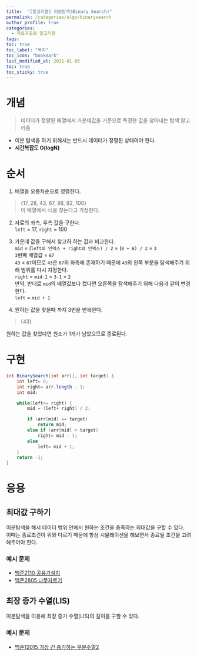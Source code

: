 ```yaml
---
title:  "[알고리즘] 이분탐색(Binary Search)"
permalink: /categories/algo/binarysearch
author_profile: true
categories:
  - 자료구조와 알고리즘
tags:
toc: true
toc_label: "목차"
toc_icon: "bookmark"
last_modified_at: 2021-01-05
toc: true
toc_sticky: true
---
```


# 개념
> 데이터가 정렬된 배열에서 가운데값을 기준으로 특정한 값을 찾아내는 탐색 알고리즘

- 이분 탐색을 하기 위해서는 반드시 데이터가 정렬된 상태여야 한다.
- **시간복잡도 O(logN)**

# 순서  
1. 배열을 오름차순으로 정렬한다.  
> {17, 28, 43, 67, 88, 92, 100}  
이 배열에서 `43`을 찾는다고 가정한다.    

2. 자료의 좌측, 우측 값을 구한다.  
`left` = 17, `right` = 100     

3. 가운데 값을 구해서 찾고하 하는 값과 비교한다.  
`mid` = (`left의 인덱스 + right의 인덱스) / 2` = (`0 + 6) / 2` = `3`  
`3`번째 배열값 = `67`  
`43` < `67`이므로 `43`은 `67`의 좌측에 존재하기 때문에 `43`의 왼쪽 부분을 탐색해주기 위해 범위를 다시 지정한다.   
`right` = `mid-1` = `3-1` = `2`  
만약, 반대로 `mid`의 배열값보다 컸다면 오른쪽을 탐색해주기 위해 다음과 같이 변경한다.   
`left` = `mid + 1`  

4. 원하는 값을 찾을때 까지 3번을 반복한다.  
> {43}  

원하는 값을 찾았다면 원소가 1개가 남았으므로 종료된다.  

# 구현
```java
int BinarySearch(int arr[], int target) {
    int left= 0;
    int right= arr.length - 1;
    int mid;

    while(left<= right) {
        mid = (left+ right) / 2;

        if (arr[mid] == target)
            return mid;
        else if (arr[mid] > target)
            right= mid - 1;
        else
            left= mid + 1;
    }
    return -1;
}
```

# 응용
## 최대값 구하기
이분탐색을 해서 데이터 범위 안에서 원하는 조건을 충족하는 최대값을 구할 수 있다.  
이때는 종료조건이 위와 다르기 때문에 항상 시뮬레이션을 해보면서 종료될 조건을 고려해주어야 한다.   
### 예시 문제
- [백준2110 공유기설치](https://www.acmicpc.net/problem/2110)
- [백준2805 나무자르기](https://www.acmicpc.net/problem/2805)

 
## 최장 증가 수열(LIS)
이분탐색을 이용해 최장 증가 수열(LIS)의 길이를 구할 수 있다.  
### 예시 문제
- [백준12015 가장 긴 증가하는 부분수열2](https://www.acmicpc.net/problem/12015)